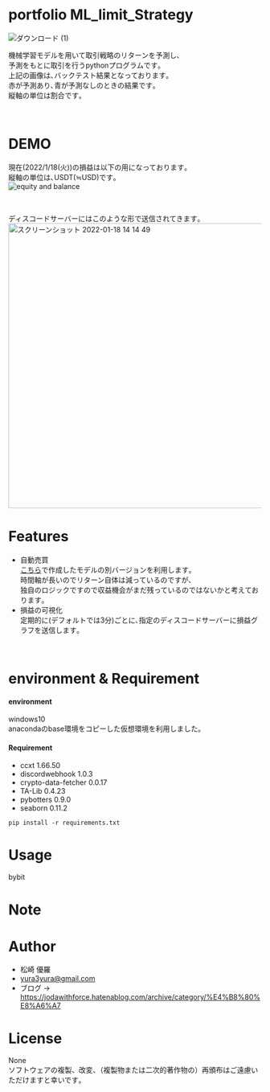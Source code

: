 # portfolio ML_limit_Strategy  
![ダウンロード (1)](https://user-images.githubusercontent.com/84313334/149931807-0aab3744-b6a1-415f-82ea-77cbf8f7d60b.png)

機械学習モデルを用いて取引戦略のリターンを予測し､  
予測をもとに取引を行うpythonプログラムです｡   
上記の画像は､バックテスト結果となっております｡  
赤が予測あり､青が予測なしのときの結果です｡  
縦軸の単位は割合です｡  

<br>

# DEMO
現在(2022/1/18(火))の損益は以下の用になっております｡  
縦軸の単位は､USDT(≒USD)です｡  
![equity and balance](https://user-images.githubusercontent.com/84313334/149875672-5db28632-9315-41e7-8353-bf55aae98afb.png)  

<br>

ディスコードサーバーにはこのような形で送信されてきます｡
<img width="567" alt="スクリーンショット 2022-01-18 14 14 49" src="https://user-images.githubusercontent.com/84313334/149875689-ef84a77e-5d49-4321-bac7-f8cb2d3cc9a9.png">

# Features
* 自動売買  
[こちら](https://jodawithforce.hatenablog.com/entry/2022/01/07/204340)で作成したモデルの別バージョンを利用します｡  
時間軸が長いのでリターン自体は減っているのですが､  
独自のロジックですので収益機会がまだ残っているのではないかと考えております｡  
* 損益の可視化  
定期的に(デフォルトでは3分)ごとに､指定のディスコードサーバーに損益グラフを送信します｡  

<br>

# environment & Requirement  
#### environment  
windows10   
anacondaのbase環境をコピーした仮想環境を利用しました｡  

#### Requirement  
* ccxt 1.66.50  
* discordwebhook 1.0.3  
* crypto-data-fetcher 0.0.17  
* TA-Lib 0.4.23  
* pybotters 0.9.0   
* seaborn 0.11.2  

```
pip install -r requirements.txt
```

# Usage   
bybit


# Note


# Author
* 松崎 優羅
* yura3yura@gmail.com
* ブログ -> https://jodawithforce.hatenablog.com/archive/category/%E4%B8%80%E8%A6%A7

# License
None  
ソフトウェアの複製、改変、（複製物または二次的著作物の）再頒布はご遠慮いただけますと幸いです｡
